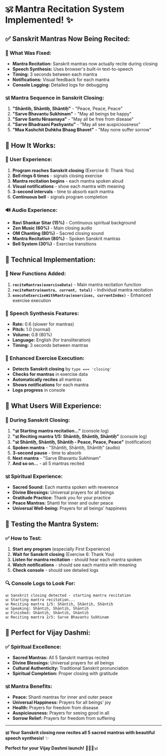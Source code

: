 # 🕉️ **Mantra Recitation System Implemented!** ✨

## ✅ **Sanskrit Mantras Now Being Recited:**

### **🎵 What Was Fixed:**
- **Mantra Recitation:** Sanskrit mantras now actually recite during closing
- **Speech Synthesis:** Uses browser's built-in text-to-speech
- **Timing:** 3 seconds between each mantra
- **Notifications:** Visual feedback for each mantra
- **Console Logging:** Detailed logs for debugging

### **🕉️ Mantra Sequence in Sanskrit Closing:**
1. **"Shāntiḥ, Shāntiḥ, Shāntiḥ"** - "Peace, Peace, Peace"
2. **"Sarve Bhavantu Sukhinam"** - "May all beings be happy"
3. **"Sarve Santu Niraamaya"** - "May all be free from disease"
4. **"Sarve Bhadraani Pashyantu"** - "May all see auspiciousness"
5. **"Maa Kashchit Duhkha Bhaag Bhavet"** - "May none suffer sorrow"

## 🎯 **How It Works:**

### **📱 User Experience:**
1. **Program reaches Sanskrit closing** (Exercise 6: Thank You)
2. **Bell rings 6 times** - signals closing exercise
3. **Mantra recitation begins** - each mantra spoken aloud
4. **Visual notifications** - show each mantra with meaning
5. **3-second intervals** - time to absorb each mantra
6. **Continuous bell** - signals program completion

### **🔊 Audio Experience:**
- **Ravi Shankar Sitar (15%)** - Continuous spiritual background
- **Zen Music (60%)** - Main closing audio
- **OM Chanting (80%)** - Sacred closing sound
- **Mantra Recitation (80%)** - Spoken Sanskrit mantras
- **Bell System (30%)** - Exercise transitions

## 🧪 **Technical Implementation:**

### **📁 New Functions Added:**
1. **`reciteMantras(exerciseData)`** - Main mantra recitation function
2. **`reciteMantra(mantra, current, total)`** - Individual mantra recitation
3. **`executeExerciseWithMantras(exercises, currentIndex)`** - Enhanced exercise execution

### **🎵 Speech Synthesis Features:**
- **Rate:** 0.6 (slower for mantras)
- **Pitch:** 1.0 (normal)
- **Volume:** 0.8 (80%)
- **Language:** English (for transliteration)
- **Timing:** 3 seconds between mantras

### **🔔 Enhanced Exercise Execution:**
- **Detects Sanskrit closing** by `type === 'closing'`
- **Checks for mantras** in exercise data
- **Automatically recites** all mantras
- **Shows notifications** for each mantra
- **Logs progress** in console

## 🎉 **What Users Will Experience:**

### **📱 During Sanskrit Closing:**
1. **"🕉️ Starting mantra recitation..."** (console log)
2. **"🕉️ Reciting mantra 1/5: Shāntiḥ, Shāntiḥ, Shāntiḥ"** (console log)
3. **"🕉️ Shāntiḥ, Shāntiḥ, Shāntiḥ - Peace, Peace, Peace"** (notification)
4. **Spoken mantra** - "Shāntiḥ, Shāntiḥ, Shāntiḥ" (audio)
5. **3-second pause** - time to absorb
6. **Next mantra** - "Sarve Bhavantu Sukhinam"
7. **And so on...** - all 5 mantras recited

### **🕉️ Spiritual Experience:**
- **Sacred Sound:** Each mantra spoken with reverence
- **Divine Blessings:** Universal prayers for all beings
- **Gratitude Practice:** Thank you for your practice
- **Peace Mantras:** Shanti for inner and outer peace
- **Universal Well-being:** Prayers for all beings' happiness

## 🚀 **Testing the Mantra System:**

### **✅ How to Test:**
1. **Start any program** (especially First Experience)
2. **Wait for Sanskrit closing** (Exercise 6: Thank You)
3. **Listen for mantra recitation** - should hear each mantra spoken
4. **Watch notifications** - should see each mantra with meaning
5. **Check console** - should see detailed logs

### **🔍 Console Logs to Look For:**
```
🕉️ Sanskrit closing detected - starting mantra recitation
🕉️ Starting mantra recitation...
🕉️ Reciting mantra 1/5: Shāntiḥ, Shāntiḥ, Shāntiḥ
🕉️ Speaking: Shāntiḥ, Shāntiḥ, Shāntiḥ
🕉️ Finished: Shāntiḥ, Shāntiḥ, Shāntiḥ
🕉️ Reciting mantra 2/5: Sarve Bhavantu Sukhinam
```

## 🎯 **Perfect for Vijay Dashmi:**

### **✅ Spiritual Excellence:**
- **Sacred Mantras:** All 5 Sanskrit mantras recited
- **Divine Blessings:** Universal prayers for all beings
- **Cultural Authenticity:** Traditional Sanskrit pronunciation
- **Spiritual Completion:** Proper closing with gratitude

### **🕉️ Mantra Benefits:**
- **Peace:** Shanti mantras for inner and outer peace
- **Universal Happiness:** Prayers for all beings' joy
- **Health:** Prayers for freedom from disease
- **Auspiciousness:** Prayers for seeing good in all
- **Sorrow Relief:** Prayers for freedom from suffering

---

**🕉️ Your Sanskrit closing now recites all 5 sacred mantras with beautiful speech synthesis!** ✨

**Perfect for your Vijay Dashmi launch!** 🧘‍♀️🎵🕉️
